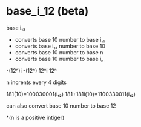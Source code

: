 # base_i_12 (beta)
base i₁₂

- converts base 10 number to base i₁₂
- converts base i₁₂ number to base 10
- converts base 10 number to base n
- converts base 10 number to base iₙ

-(12ⁿ)i -(12ⁿ) 12ⁿi 12ⁿ

n incrents every 4 digits

181(10)=100030001(i₁₂)
181+181i(10)=1100330011(i₁₂)

can also convert base 10 number to base 12

*(n is a positive intiger)

